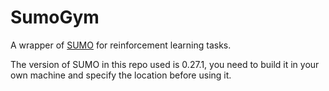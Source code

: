 # SumoGym
A wrapper of [SUMO](http://sumo.dlr.de/wiki/Main_Page) for reinforcement learning tasks.

The version of SUMO in this repo used is 0.27.1, you need to build it in your own machine and specify the location before using it.
